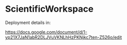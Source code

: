 ScientificWorkspace
===================

Deployment details in:

https://docs.google.com/document/d/1-yp21X7JaN1abR2DLJVuVKNLhHzPKNjkc7ten-Z526o/edit
